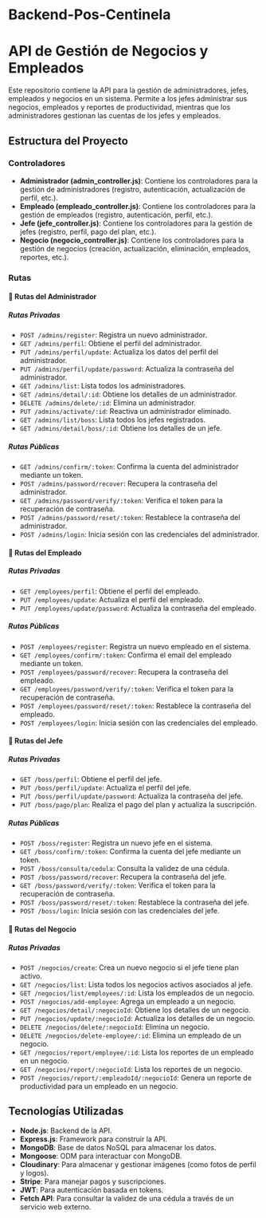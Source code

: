 # Backend-Pos-Centinela
# API de Gestión de Negocios y Empleados

Este repositorio contiene la API para la gestión de administradores, jefes, empleados y negocios en un sistema. Permite a los jefes administrar sus negocios, empleados y reportes de productividad, mientras que los administradores gestionan las cuentas de los jefes y empleados.

## Estructura del Proyecto

### Controladores

- **Administrador (admin_controller.js)**: Contiene los controladores para la gestión de administradores (registro, autenticación, actualización de perfil, etc.).
- **Empleado (empleado_controller.js)**: Contiene los controladores para la gestión de empleados (registro, autenticación, perfil, etc.).
- **Jefe (jefe_controller.js)**: Contiene los controladores para la gestión de jefes (registro, perfil, pago del plan, etc.).
- **Negocio (negocio_controller.js)**: Contiene los controladores para la gestión de negocios (creación, actualización, eliminación, empleados, reportes, etc.).

### Rutas

#### 📁 Rutas del Administrador

##### Rutas Privadas
- `POST /admins/register`: Registra un nuevo administrador.
- `GET /admins/perfil`: Obtiene el perfil del administrador.
- `PUT /admins/perfil/update`: Actualiza los datos del perfil del administrador.
- `PUT /admins/perfil/update/password`: Actualiza la contraseña del administrador.
- `GET /admins/list`: Lista todos los administradores.
- `GET /admins/detail/:id`: Obtiene los detalles de un administrador.
- `DELETE /admins/delete/:id`: Elimina un administrador.
- `PUT /admins/activate/:id`: Reactiva un administrador eliminado.
- `GET /admins/list/boss`: Lista todos los jefes registrados.
- `GET /admins/detail/boss/:id`: Obtiene los detalles de un jefe.

##### Rutas Públicas
- `GET /admins/confirm/:token`: Confirma la cuenta del administrador mediante un token.
- `POST /admins/password/recover`: Recupera la contraseña del administrador.
- `GET /admins/password/verify/:token`: Verifica el token para la recuperación de contraseña.
- `POST /admins/password/reset/:token`: Restablece la contraseña del administrador.
- `POST /admins/login`: Inicia sesión con las credenciales del administrador.

#### 📁 Rutas del Empleado

##### Rutas Privadas
- `GET /employees/perfil`: Obtiene el perfil del empleado.
- `PUT /employees/update`: Actualiza el perfil del empleado.
- `PUT /employees/update/password`: Actualiza la contraseña del empleado.

##### Rutas Públicas
- `POST /employees/register`: Registra un nuevo empleado en el sistema.
- `GET /employees/confirm/:token`: Confirma el email del empleado mediante un token.
- `POST /employees/password/recover`: Recupera la contraseña del empleado.
- `GET /employees/password/verify/:token`: Verifica el token para la recuperación de contraseña.
- `POST /employees/password/reset/:token`: Restablece la contraseña del empleado.
- `POST /employees/login`: Inicia sesión con las credenciales del empleado.

#### 📁 Rutas del Jefe

##### Rutas Privadas
- `GET /boss/perfil`: Obtiene el perfil del jefe.
- `PUT /boss/perfil/update`: Actualiza el perfil del jefe.
- `PUT /boss/perfil/update/password`: Actualiza la contraseña del jefe.
- `PUT /boss/pago/plan`: Realiza el pago del plan y actualiza la suscripción.

##### Rutas Públicas
- `POST /boss/register`: Registra un nuevo jefe en el sistema.
- `GET /boss/confirm/:token`: Confirma la cuenta del jefe mediante un token.
- `POST /boss/consulta/cedula`: Consulta la validez de una cédula.
- `POST /boss/password/recover`: Recupera la contraseña del jefe.
- `GET /boss/password/verify/:token`: Verifica el token para la recuperación de contraseña.
- `POST /boss/password/reset/:token`: Restablece la contraseña del jefe.
- `POST /boss/login`: Inicia sesión con las credenciales del jefe.

#### 📁 Rutas del Negocio

##### Rutas Privadas
- `POST /negocios/create`: Crea un nuevo negocio si el jefe tiene plan activo.
- `GET /negocios/list`: Lista todos los negocios activos asociados al jefe.
- `GET /negocios/list/employees/:id`: Lista los empleados de un negocio.
- `POST /negocios/add-employee`: Agrega un empleado a un negocio.
- `GET /negocios/detail/:negocioId`: Obtiene los detalles de un negocio.
- `PUT /negocios/update/:negocioId`: Actualiza los detalles de un negocio.
- `DELETE /negocios/delete/:negocioId`: Elimina un negocio.
- `DELETE /negocios/delete-employee/:id`: Elimina un empleado de un negocio.
- `GET /negocios/report/employee/:id`: Lista los reportes de un empleado en un negocio.
- `GET /negocios/report/:negocioId`: Lista los reportes de un negocio.
- `POST /negocios/report/:empleadoId/:negocioId`: Genera un reporte de productividad para un empleado en un negocio.

## Tecnologías Utilizadas
- **Node.js**: Backend de la API.
- **Express.js**: Framework para construir la API.
- **MongoDB**: Base de datos NoSQL para almacenar los datos.
- **Mongoose**: ODM para interactuar con MongoDB.
- **Cloudinary**: Para almacenar y gestionar imágenes (como fotos de perfil y logos).
- **Stripe**: Para manejar pagos y suscripciones.
- **JWT**: Para autenticación basada en tokens.
- **Fetch API**: Para consultar la validez de una cédula a través de un servicio web externo.
